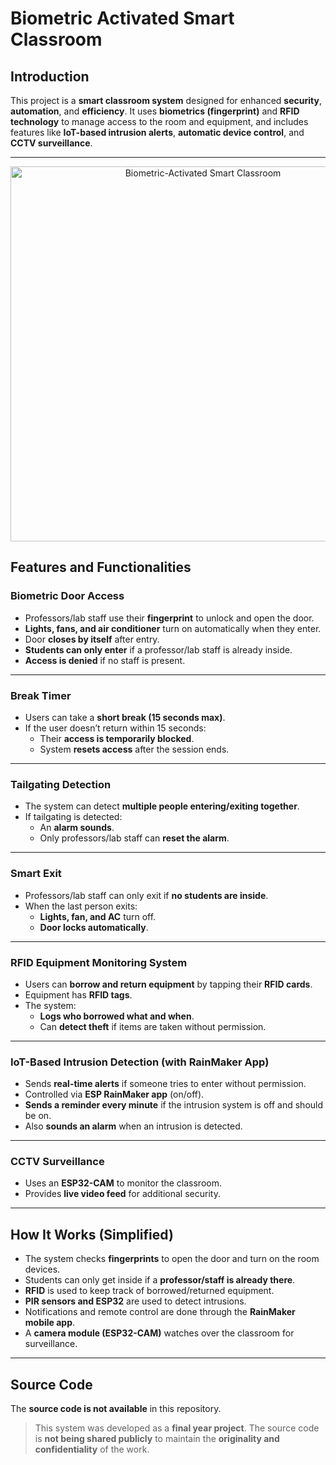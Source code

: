 # Biometric Activated Smart Classroom

## Introduction

This project is a **smart classroom system** designed for enhanced **security**, **automation**, and **efficiency**. It uses **biometrics (fingerprint)** and **RFID technology** to manage access to the room and equipment, and includes features like **IoT-based intrusion alerts**, **automatic device control**, and **CCTV surveillance**. 

---

<p align="center">
  <img src="Biometric-Activated Smart Classroom" alt="Biometric-Activated Smart Classroom" width="600"/>
</p>

## Features and Functionalities

### Biometric Door Access
- Professors/lab staff use their **fingerprint** to unlock and open the door.
- **Lights, fans, and air conditioner** turn on automatically when they enter.
- Door **closes by itself** after entry.
- **Students can only enter** if a professor/lab staff is already inside.
- **Access is denied** if no staff is present.

---

### Break Timer
- Users can take a **short break (15 seconds max)**.
- If the user doesn’t return within 15 seconds:
  - Their **access is temporarily blocked**.
  - System **resets access** after the session ends.

---

### Tailgating Detection
- The system can detect **multiple people entering/exiting together**.
- If tailgating is detected:
  - An **alarm sounds**.
  - Only professors/lab staff can **reset the alarm**.

---

### Smart Exit
- Professors/lab staff can only exit if **no students are inside**.
- When the last person exits:
  - **Lights, fan, and AC** turn off.
  - **Door locks automatically**.

---

### RFID Equipment Monitoring System
- Users can **borrow and return equipment** by tapping their **RFID cards**.
- Equipment has **RFID tags**.
- The system:
  - **Logs who borrowed what and when**.
  - Can **detect theft** if items are taken without permission.

---

### IoT-Based Intrusion Detection (with RainMaker App)
- Sends **real-time alerts** if someone tries to enter without permission.
- Controlled via **ESP RainMaker app** (on/off).
- **Sends a reminder every minute** if the intrusion system is off and should be on.
- Also **sounds an alarm** when an intrusion is detected.

---

### CCTV Surveillance
- Uses an **ESP32-CAM** to monitor the classroom.
- Provides **live video feed** for additional security.

---

## How It Works (Simplified)
- The system checks **fingerprints** to open the door and turn on the room devices.
- Students can only get inside if a **professor/staff is already there**.
- **RFID** is used to keep track of borrowed/returned equipment.
- **PIR sensors and ESP32** are used to detect intrusions.
- Notifications and remote control are done through the **RainMaker mobile app**.
- A **camera module (ESP32-CAM)** watches over the classroom for surveillance.

---

## Source Code

The **source code is not available** in this repository.

> This system was developed as a **final year project**. The source code is **not being shared publicly** to maintain the **originality and confidentiality** of the work.
